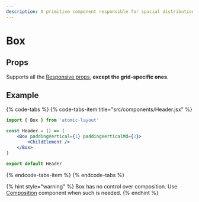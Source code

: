 ```yaml
---
description: A primitive component responsible for spacial distribution.
---
```


# Box

## Props

Supports all the [Responsive props](../fundamentals/responsive-props.md), **except the grid-specific ones**.

## Example

{% code-tabs %}
{% code-tabs-item title="src/components/Header.jsx" %}
```jsx
import { Box } from 'atomic-layout'

const Header = () => (
    <Box paddingVertical={1} paddingVerticalMd={2}>
        <ChildElement />
    </Box>
)

export default Header
```
{% endcode-tabs-item %}
{% endcode-tabs %}

{% hint style="warning" %}
Box has no control over composition. Use [Composition](composition.md) component when such is needed.
{% endhint %}



